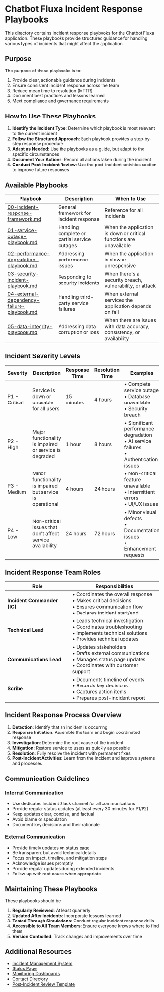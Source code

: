# Chatbot Fluxa Incident Response Playbooks

This directory contains incident response playbooks for the Chatbot Fluxa application. These playbooks provide structured guidance for handling various types of incidents that might affect the application.

## Purpose

The purpose of these playbooks is to:

1. Provide clear, actionable guidance during incidents
2. Ensure consistent incident response across the team
3. Reduce mean time to resolution (MTTR)
4. Document best practices and lessons learned
5. Meet compliance and governance requirements

## How to Use These Playbooks

1. **Identify the Incident Type**: Determine which playbook is most relevant to the current incident
2. **Follow the Structured Approach**: Each playbook provides a step-by-step response procedure
3. **Adapt as Needed**: Use the playbooks as a guide, but adapt to the specific circumstances
4. **Document Your Actions**: Record all actions taken during the incident
5. **Conduct Post-Incident Review**: Use the post-incident activities section to improve future responses

## Available Playbooks

| Playbook | Description | When to Use |
|----------|-------------|-------------|
| [00-incident-response-framework.md](00-incident-response-framework.md) | General framework for incident response | Reference for all incidents |
| [01-service-outage-playbook.md](01-service-outage-playbook.md) | Handling complete or partial service outages | When the application is down or critical functions are unavailable |
| [02-performance-degradation-playbook.md](02-performance-degradation-playbook.md) | Addressing performance issues | When the application is slow or unresponsive |
| [03-security-incident-playbook.md](03-security-incident-playbook.md) | Responding to security incidents | When there's a security breach, vulnerability, or attack |
| [04-external-dependency-failure-playbook.md](04-external-dependency-failure-playbook.md) | Handling third-party service failures | When external services the application depends on fail |
| [05-data-integrity-playbook.md](05-data-integrity-playbook.md) | Addressing data corruption or loss | When there are issues with data accuracy, consistency, or availability |

## Incident Severity Levels

| Severity | Description | Response Time | Resolution Time | Examples |
|----------|-------------|---------------|-----------------|----------|
| P1 - Critical | Service is down or unusable for all users | 15 minutes | 4 hours | • Complete service outage<br>• Database unavailable<br>• Security breach |
| P2 - High | Major functionality is impaired or service is degraded | 1 hour | 8 hours | • Significant performance degradation<br>• AI service failures<br>• Authentication issues |
| P3 - Medium | Minor functionality is impaired but service is operational | 4 hours | 24 hours | • Non-critical feature unavailable<br>• Intermittent errors<br>• UI/UX issues |
| P4 - Low | Non-critical issues that don't affect service availability | 24 hours | 72 hours | • Minor visual defects<br>• Documentation issues<br>• Enhancement requests |

## Incident Response Team Roles

| Role | Responsibilities |
|------|------------------|
| **Incident Commander (IC)** | • Coordinates the overall response<br>• Makes critical decisions<br>• Ensures communication flow<br>• Declares incident start/end |
| **Technical Lead** | • Leads technical investigation<br>• Coordinates troubleshooting<br>• Implements technical solutions<br>• Provides technical updates |
| **Communications Lead** | • Updates stakeholders<br>• Drafts external communications<br>• Manages status page updates<br>• Coordinates with customer support |
| **Scribe** | • Documents timeline of events<br>• Records key decisions<br>• Captures action items<br>• Prepares post-incident report |

## Incident Response Process Overview

1. **Detection**: Identify that an incident is occurring
2. **Response Initiation**: Assemble the team and begin coordinated response
3. **Investigation**: Determine the root cause of the incident
4. **Mitigation**: Restore service to users as quickly as possible
5. **Resolution**: Fully resolve the incident with permanent fixes
6. **Post-Incident Activities**: Learn from the incident and improve systems and processes

## Communication Guidelines

### Internal Communication

- Use dedicated incident Slack channel for all communications
- Provide regular status updates (at least every 30 minutes for P1/P2)
- Keep updates clear, concise, and factual
- Avoid blame or speculation
- Document key decisions and their rationale

### External Communication

- Provide timely updates on status page
- Be transparent but avoid technical details
- Focus on impact, timeline, and mitigation steps
- Acknowledge issues promptly
- Provide regular updates during extended incidents
- Follow up with root cause when appropriate

## Maintaining These Playbooks

These playbooks should be:

1. **Regularly Reviewed**: At least quarterly
2. **Updated After Incidents**: Incorporate lessons learned
3. **Tested Through Simulations**: Conduct regular incident response drills
4. **Accessible to All Team Members**: Ensure everyone knows where to find them
5. **Version Controlled**: Track changes and improvements over time

## Additional Resources

- [Incident Management System](https://example.com/incident-management)
- [Status Page](https://status.chatbot-fluxa.com)
- [Monitoring Dashboards](https://example.com/monitoring)
- [Contact Directory](https://example.com/contacts)
- [Post-Incident Review Template](https://example.com/post-incident-template)
